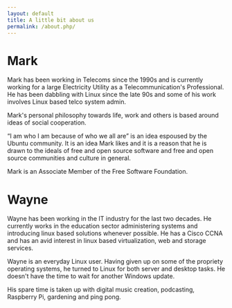```yaml
---
layout: default
title: A little bit about us
permalink: /about.php/
---
```

# Mark

Mark has been working in Telecoms since the 1990s and is currently working for a
large Electricity Utility as a Telecommunication's Professional. He has been
dabbling with Linux since the late 90s and some of his work involves Linux based
telco system admin.

Mark's personal philosophy towards life, work and others is based around ideas of 
social cooperation.

“I am who I am because of who we all are” is an idea espoused by the Ubuntu 
community. It is an idea Mark likes and it is a reason that he is drawn to the 
ideals of free and open source software and free and open source communities and 
culture in general.

Mark is an Associate Member of the Free Software Foundation.

# Wayne

Wayne has been working in the IT industry for the last two decades. He currently
works in the education sector administering systems and introducing linux based
solutions whenever possible.  He has a Cisco CCNA and has an avid interest in 
linux based virtualization, web and storage services.

Wayne is an everyday Linux user. Having given up on some of the propriety 
operating systems, he turned to Linux for both server and desktop tasks. He
doesn't have the time to wait for another Windows update.

His spare time is taken up with digital music creation, podcasting, Raspberry Pi,
gardening and ping pong.
